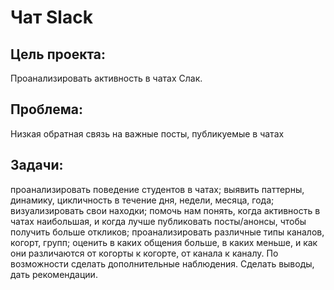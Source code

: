 # Чат Slack
## Цель проекта:
Проанализировать активность в чатах Слак.

## Проблема:
Низкая обратная связь на важные посты, публикуемые в чатах

## Задачи:
проанализировать поведение студентов в чатах;
выявить паттерны, динамику, цикличность в течение дня, недели, месяца, года;
визуализировать свои находки;
помочь нам понять, когда активность в чатах наибольшая, и когда лучше публиковать посты/анонсы, чтобы получить больше откликов;
проанализировать различные типы каналов, когорт, групп;
оценить в каких общения больше, в каких меньше, и как они различаются от когорты к когорте, от канала к каналу.
По возможности сделать дополнительные наблюдения.
Сделать выводы, дать рекомендации.
